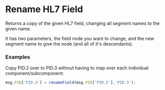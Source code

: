 # Rename HL7 Field
Returns a copy of the given HL7 field, changing all segment names to the given name.

It has two parameters, the field node you want to change, and the new segment name to give the node (and all of it's descendants).

### Examples
Copy PID.2 over to PID.3 without having to map over each individual component/subcomponent:

```javascript
msg.PID['PID.3'] = renameField(msg.PID['PID.2'],'PID.3');
```
